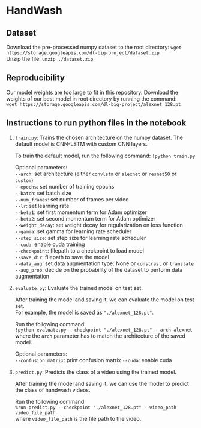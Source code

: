 # HandWash

## Dataset
Download the pre-processed numpy dataset to the root directory: `wget https://storage.googleapis.com/dl-big-project/dataset.zip`  
Unzip the file: `unzip ./dataset.zip`

## Reproducibility
Our model weights are too large to fit in this repository. Download the weights of our best model in root directory by running the command:  
`wget https://storage.googleapis.com/dl-big-project/alexnet_128.pt`

## Instructions to run python files in the notebook
1. `train.py`: Trains the chosen architecture on the numpy dataset. The default model is CNN-LSTM with custom CNN layers.  

    To train the default model, run the following command:
    `!python train.py`  

    Optional parameters:  
    `--arch`: set architecture (either `convlstm` or `alexnet` or `resnet50` or `custom`)      
    `--epochs`: set number of training epochs  
    `--batch`: set batch size  
    `--num_frames`: set number of frames per video  
    `--lr`: set learning rate    
    `--beta1`: set first momentum term for Adam optimizer  
    `--beta2`: set second momentum term for Adam optimizer  
    `--weight_decay`: set weight decay for regularization on loss function  
    `--gamma`: set gamma for learning rate scheduler  
    `--step_size`: set step size for learning rate scheduler  
    `--cuda`: enable cuda training  
    `--checkpoint`: filepath to a checkpoint to load model  
    `--save_dir`: filepath to save the model  
    `--data_aug`: set data augmentation type: None or `constrast` or `translate`   
    `--aug_prob`: decide on the probability of the dataset to perform data augmentation

2. `evaluate.py`: Evaluate the trained model on test set.  

     After training the model and saving it, we can evaluate the model on test set.  
     For example, the model is saved as `"./alexnet_128.pt"`.  
     
     Run the following command:  
     `!python evaluate.py --checkpoint "./alexnet_128.pt" --arch alexnet`  
     where the `arch` parameter has to match the architecture of the saved model.
     
     Optional parameters:  
     `--confusion_matrix`: print confusion matrix 
     `--cuda`: enable cuda   

3. `predict.py`: Predicts the class of a video using the trained model.  

    After training the model and saving it, we can use the model to predict the class of handwash videos.

    Run the following command:  
    `%run predict.py --checkpoint "./alexnet_128.pt" --video_path video_file_path`  
    where `video_file_path` is the file path to the video. 
